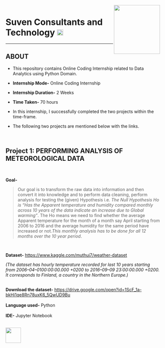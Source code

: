 <img src="https://user-images.githubusercontent.com/87115309/130560121-0f69f69a-caf2-4723-836b-3645641daa66.png" align="right" width="150" height="160">

# Suven Consultants and Technology [<img src="https://upload.wikimedia.org/wikipedia/commons/thumb/5/53/Google_%22G%22_Logo.svg/1200px-Google_%22G%22_Logo.svg.png" width="20">](www.suvenconsultants.com)
----
## ABOUT
- This repository contains Online Coding Internship related to Data Analytics using Python Domain.
- **Internship Mode-** Online Coding Internship
- **Internship Duration-** 2 Weeks
- **Time Taken-** 70 hours

- In this internship, I successfully completed the two projects within the time-frame.
- The following two projects are mentioned below with the links.
<br />

## Project 1: **PERFORMING ANALYSIS OF METEOROLOGICAL DATA**
<br />

**Goal-** 
>Our goal is to transform the raw data into information and then convert it into knowledge and to perform data cleaning, perform analysis for testing the (given) Hypothesis i.e. *The Null Hypothesis Ho is “Has the Apparent temperature and humidity compared monthly across 10 years of the data indicate an increase due to Global warming”*.
The Ho means we need to find whether the average Apparent temperature for the month of a month say April starting from 2006 to 2016 and the average humidity for the same period have increased or not.*This monthly analysis has to be done for all 12 months over the 10 year period*.
<br />

**Dataset-** https://www.kaggle.com/muthuj7/weather-dataset

*(The dataset has hourly temperature recorded for last 10 years starting from 2006–04–0100:00:00.000 +0200 to 2016–09–09 23:00:00.000 +0200. It corresponds to Finland, a country in the Northern Europe.)*
<br />
<br />

**Download the dataset-** https://drive.google.com/open?id=1ScF_1a-bkHi1qe8Rn78uxK6_5QwUD9Bu
<br />
<br />
**Language used-** Python
<br />
<br />
**IDE-** Jupyter Notebook
<br />
<br />

[<img src="https://cdn4.iconfinder.com/data/icons/iconsimple-logotypes/512/github-512.png" align="left" width="50">](https://github.com/punamseal14/Suven-Consultants-and-Technology-Tasks/blob/master/Performing%20Analysis%20of%20Meteorological%20Data/main.ipynb)
